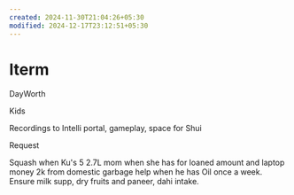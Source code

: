 ```yaml
---
created: 2024-11-30T21:04:26+05:30
modified: 2024-12-17T23:12:51+05:30
---
```


# lterm

DayWorth

Kids

Recordings to Intelli portal, gameplay, space for Shui

Request

Squash when Ku's 5
2.7L mom when she has for loaned amount and laptop money
2k from domestic garbage help when he has
Oil once a week. Ensure milk supp, dry fruits and paneer, dahi intake.
